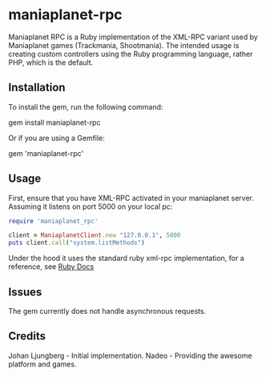 maniaplanet-rpc
======

Maniaplanet RPC is a Ruby implementation of the XML-RPC variant used by Maniaplanet games (Trackmania, Shootmania).
The intended usage is creating custom controllers using the Ruby programming language, rather PHP, which is the default.

Installation
------------

To install the gem, run the following command:

 gem install maniaplanet-rpc

Or if you are using a Gemfile:

 gem 'maniaplanet-rpc'

Usage
-----

First, ensure that you have XML-RPC activated in your maniaplanet server. Assuming it listens on port 5000 on your local pc:
```ruby
require 'maniaplanet_rpc'

client = ManiaplanetClient.new "127.0.0.1", 5000
puts client.call("system.listMethods")
```

Under the hood it uses the standard ruby xml-rpc implementation, for a reference, see [Ruby Docs]

[Ruby Docs]: http://www.ruby-doc.org/stdlib-2.0/libdoc/xmlrpc/rdoc/XMLRPC/Client.html


Issues
------

The gem currently does not handle asynchronous requests.

Credits
-------

Johan Ljungberg - Initial implementation.
Nadeo - Providing the awesome platform and games.